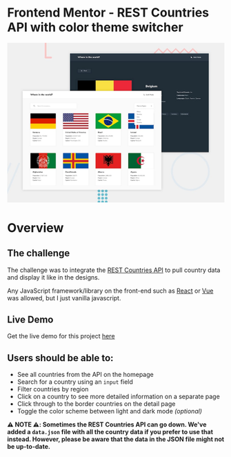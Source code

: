 # Frontend Mentor - REST Countries API with color theme switcher

![Design preview for the REST Countries API with color theme switcher coding challenge](./design/desktop-preview.jpg)

# Overview
## The challenge

The challenge was to integrate the [REST Countries API](https://restcountries.com) to pull country data and display it like in the designs.

Any JavaScript framework/library on the front-end such as [React](https://reactjs.org) or [Vue](https://vuejs.org) was allowed, but I just vanilla javascript. 

## Live Demo

Get the live demo for this project [here](https://ratified.github.io/Rest-Countries-API-with-Color-Theme-Switcher/)

## Users should be able to:

- See all countries from the API on the homepage
- Search for a country using an `input` field
- Filter countries by region
- Click on a country to see more detailed information on a separate page
- Click through to the border countries on the detail page
- Toggle the color scheme between light and dark mode *(optional)*

  


**⚠️ NOTE ⚠️: Sometimes the REST Countries API can go down. We've added a `data.json` file with all the country data if you prefer to use that instead. However, please be aware that the data in the JSON file might not be up-to-date.**



